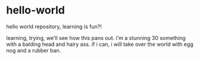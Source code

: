 # hello-world
hello world repository, learning is fun?!

learning, trying, we'll see how this pans out.
i'm a stunning 30 something with a balding head and hairy ass.
if i can, i will take over the world with egg nog and a rubber ban.
